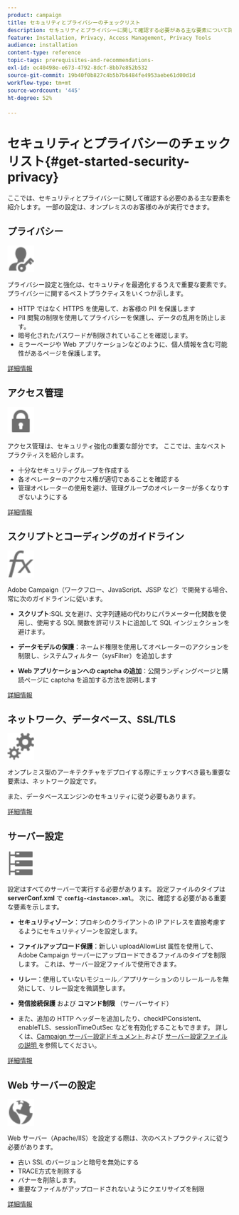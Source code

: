 ```yaml
---
product: campaign
title: セキュリティとプライバシーのチェックリスト
description: セキュリティとプライバシーに関して確認する必要がある主な要素について詳しく説明します
feature: Installation, Privacy, Access Management, Privacy Tools
audience: installation
content-type: reference
topic-tags: prerequisites-and-recommendations-
exl-id: ec40498e-e673-4792-8dcf-8bb7e852b532
source-git-commit: 19b40f0b827c4b5b7b6484fe4953aebe61d00d1d
workflow-type: tm+mt
source-wordcount: '445'
ht-degree: 52%

---
```


# セキュリティとプライバシーのチェックリスト{#get-started-security-privacy}



ここでは、セキュリティとプライバシーに関して確認する必要のある主な要素を紹介します。 一部の設定は、オンプレミスのお客様のみが実行できます。

## プライバシー

<img src="assets/do-not-localize/icon_privacy.svg" width="60px">

プライバシー設定と強化は、セキュリティを最適化するうえで重要な要素です。 プライバシーに関するベストプラクティスをいくつか示します。

* HTTP ではなく HTTPS を使用して、お客様の PII を保護します
* PII 閲覧の制限を使用してプライバシーを保護し、データの乱用を防止します。
* 暗号化されたパスワードが制限されていることを確認します。
* ミラーページや Web アプリケーションなどのように、個人情報を含む可能性があるページを保護します。

[詳細情報](../../installation/using/privacy.md)

## アクセス管理

<img src="assets/do-not-localize/icon_access.svg" width="60px">

アクセス管理は、セキュリティ強化の重要な部分です。 ここでは、主なベストプラクティスを紹介します。

* 十分なセキュリティグループを作成する
* 各オペレーターのアクセス権が適切であることを確認する
* 管理オペレーターの使用を避け、管理グループのオペレーターが多くなりすぎないようにする

[詳細情報](../../installation/using/access-management.md)

## スクリプトとコーディングのガイドライン

<img src="assets/do-not-localize/icon_scripting.svg" width="60px">

Adobe Campaign（ワークフロー、JavaScript、JSSP など）で開発する場合、常に次のガイドラインに従います。

* **スクリプト**:SQL 文を避け、文字列連結の代わりにパラメーター化関数を使用し、使用する SQL 関数を許可リストに追加して SQL インジェクションを避けます。

* **データモデルの保護**：ネームド権限を使用してオペレーターのアクションを制限し、システムフィルター（sysFilter）を追加します

* **Web アプリケーションへの captcha の追加**：公開ランディングページと購読ページに captcha を追加する方法を説明します

[詳細情報](../../installation/using/scripting-coding-guidelines.md)

## ネットワーク、データベース、SSL/TLS

<img src="assets/do-not-localize/icon_network.svg" width="60px">

オンプレミス型のアーキテクチャをデプロイする際にチェックすべき最も重要な要素は、ネットワーク設定です。

また、データベースエンジンのセキュリティに従う必要もあります。

[詳細情報](../../installation/using/network-database.md)


## サーバー設定

<img src="assets/do-not-localize/icon_server.svg" width="60px">

設定はすべてのサーバーで実行する必要があります。 設定ファイルのタイプは **serverConf.xml** で **`config-<instance>.xml`**。 次に、確認する必要がある重要な要素を示します。

* **セキュリティゾーン**：プロキシのクライアントの IP アドレスを直接考慮するようにセキュリティゾーンを設定します。

* **ファイルアップロード保護**：新しい uploadAllowList 属性を使用して、Adobe Campaign サーバーにアップロードできるファイルのタイプを制限します。 これは、サーバー設定ファイルで使用できます。

* **リレー**：使用していないモジュール／アプリケーションのリレールールを無効にして、リレー設定を微調整します。

* **発信接続保護** および **コマンド制限** （サーバーサイド）

* また、追加の HTTP ヘッダーを追加したり、checkIPConsistent、enableTLS、sessionTimeOutSec などを有効化することもできます。 詳しくは、[Campaign サーバー設定ドキュメント ](../../installation/using/configuring-campaign-server.md) および [ サーバー設定ファイルの説明 ](../../installation/using/the-server-configuration-file.md) を参照してください。

[詳細情報](../../installation/using/server-configuration.md)

## Web サーバーの設定

<img src="assets/do-not-localize/icon_web.svg" width="60px">

Web サーバー（Apache/IIS）を設定する際は、次のベストプラクティスに従う必要があります。

* 古い SSL のバージョンと暗号を無効にする
* TRACE方式を削除する
* バナーを削除します。
* 重要なファイルがアップロードされないようにクエリサイズを制限

[詳細情報](../../installation/using/web-server-configuration.md)
